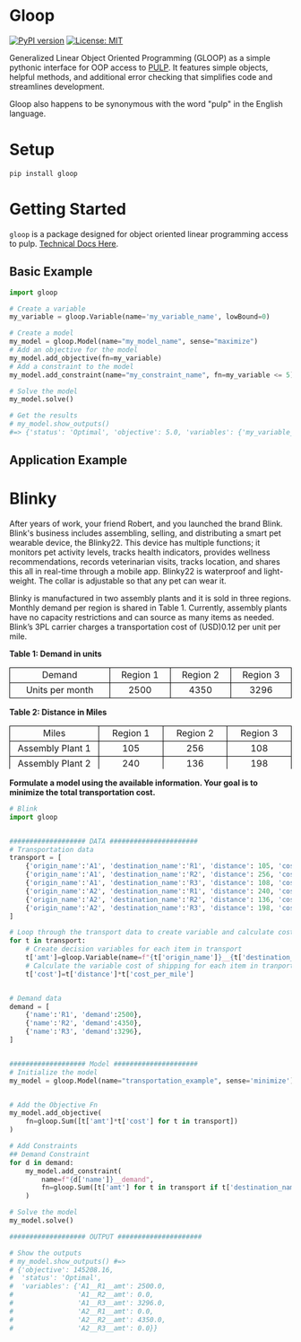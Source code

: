 # Gloop
[![PyPI version](https://badge.fury.io/py/gloop.svg)](https://badge.fury.io/py/gloop)
[![License: MIT](https://img.shields.io/badge/License-MIT-yellow.svg)](https://opensource.org/licenses/MIT)

Generalized Linear Object Oriented Programming (GLOOP) as a simple pythonic interface for OOP access to [PULP](https://coin-or.github.io/pulp/). It features simple objects, helpful methods, and additional error checking that simplifies code and streamlines development.

Gloop also happens to be synonymous with the word "pulp" in the English language.

# Setup

```
pip install gloop
```

# Getting Started

`gloop` is a package designed for object oriented linear programming access to pulp. [Technical Docs Here](https://connor-makowski.github.io/gloop/index.html).

## Basic Example
```py
import gloop

# Create a variable
my_variable = gloop.Variable(name='my_variable_name', lowBound=0)

# Create a model
my_model = gloop.Model(name="my_model_name", sense="maximize")
# Add an objective for the model
my_model.add_objective(fn=my_variable)
# Add a constraint to the model
my_model.add_constraint(name="my_constraint_name", fn=my_variable <= 5)

# Solve the model
my_model.solve()

# Get the results
# my_model.show_outputs()
#=> {'status': 'Optimal', 'objective': 5.0, 'variables': {'my_variable_name': 5.0}}
```

## Application Example

<h1>Blinky</h1>
<p>After years of work, your friend Robert, and you launched the brand Blink. Blink's business includes assembling, selling, and distributing a smart pet wearable device, the Blinky22. This device has multiple functions; it monitors pet activity levels, tracks health indicators, provides wellness recommendations, records veterinarian visits, tracks location, and shares this all in real-time through a mobile app. Blinky22 is waterproof and light-weight. The collar is adjustable so that any pet can wear it.</p>
<p>Blinky is manufactured in two assembly plants and it is sold in three regions. Monthly demand per region is shared in Table 1. Currently, assembly plants have no capacity restrictions and can source as many items as needed. Blink’s 3PL carrier charges a transportation cost of (USD)0.12 per unit per mile.</p>
<p><b>Table 1: Demand in units</b></p>
<table width="90%">
<tbody>
<tr>
<td width="20%" style="text-align: center; border: 1px solid black;">Demand</td>
<td width="10%" style="text-align: center; border: 1px solid black;">Region 1</td>
<td width="10%" style="text-align: center; border: 1px solid black;">Region 2</td>
<td width="10%" style="text-align: center; border: 1px solid black;">Region 3</td>
</tr>
<tr>
<td width="15%" style="text-align: center; border: 1px solid black;">Units per month</td>
<td width="10%" style="text-align: center; border: 1px solid black;">2500</td>
<td width="10%" style="text-align: center; border: 1px solid black;">4350</td>
<td width="10%" style="text-align: center; border: 1px solid black;">3296</td>
</tr>
</tbody>
</table>
<p><b>Table 2: Distance in Miles</b></p>
<table width="90%" style="height: 76.7814px;">
<tbody>
<tr style="height: 25.5938px;">
<td width="15%" style="text-align: center; border: 1px solid black; height: 25.5938px;">Miles</td>
<td width="10%" style="text-align: center; border: 1px solid black; height: 25.5938px;">Region 1</td>
<td width="10%" style="text-align: center; border: 1px solid black; height: 25.5938px;">Region 2</td>
<td width="10%" style="text-align: center; border: 1px solid black; height: 25.5938px;">Region 3</td>
</tr>
<tr style="height: 25.5938px;">
<td width="15%" style="text-align: center; border: 1px solid black; height: 25.5938px;">Assembly Plant 1</td>
<td width="10%" style="text-align: center; border: 1px solid black; height: 25.5938px;">105</td>
<td width="10%" style="text-align: center; border: 1px solid black; height: 25.5938px;">256</td>
<td width="10%" style="text-align: center; border: 1px solid black; height: 25.5938px;">108</td>
</tr>
<tr style="height: 25.5938px;">
<td width="15%" style="text-align: center; border: 1px solid black; height: 25.5938px;">Assembly Plant 2</td>
<td width="10%" style="text-align: center; border: 1px solid black; height: 25.5938px;">240</td>
<td width="10%" style="text-align: center; border: 1px solid black; height: 25.5938px;">136</td>
<td width="10%" style="text-align: center; border: 1px solid black; height: 25.5938px;">198</td>
</tr>
</tbody>
</table>
<p></p>
<p><strong>Formulate a model using the available information. Your goal is to minimize the total transportation cost.</strong></p>

```py
# Blink
import gloop


################### DATA ######################
# Transportation data
transport = [
    {'origin_name':'A1', 'destination_name':'R1', 'distance': 105, 'cost_per_mile':0.12,},
    {'origin_name':'A1', 'destination_name':'R2', 'distance': 256, 'cost_per_mile':0.12,},
    {'origin_name':'A1', 'destination_name':'R3', 'distance': 108, 'cost_per_mile':0.12,},
    {'origin_name':'A2', 'destination_name':'R1', 'distance': 240, 'cost_per_mile':0.12,},
    {'origin_name':'A2', 'destination_name':'R2', 'distance': 136, 'cost_per_mile':0.12,},
    {'origin_name':'A2', 'destination_name':'R3', 'distance': 198, 'cost_per_mile':0.12,},
]

# Loop through the transport data to create variable and calculate cost
for t in transport:
    # Create decision variables for each item in transport
    t['amt']=gloop.Variable(name=f"{t['origin_name']}__{t['destination_name']}__amt", lowBound=0)
    # Calculate the variable cost of shipping for each item in tranport
    t['cost']=t['distance']*t['cost_per_mile']


# Demand data
demand = [
    {'name':'R1', 'demand':2500},
    {'name':'R2', 'demand':4350},
    {'name':'R3', 'demand':3296},
]


################### Model #####################
# Initialize the model
my_model = gloop.Model(name="transportation_example", sense='minimize')


# Add the Objective Fn
my_model.add_objective(
    fn=gloop.Sum([t['amt']*t['cost'] for t in transport])
)

# Add Constraints
## Demand Constraint
for d in demand:
    my_model.add_constraint(
        name=f"{d['name']}__demand",
        fn=gloop.Sum([t['amt'] for t in transport if t['destination_name']==d['name']]) >= d['demand'],
    )

# Solve the model
my_model.solve()

################### OUTPUT #####################

# Show the outputs
# my_model.show_outputs() #=>
# {'objective': 145208.16,
#  'status': 'Optimal',
#  'variables': {'A1__R1__amt': 2500.0,
#                'A1__R2__amt': 0.0,
#                'A1__R3__amt': 3296.0,
#                'A2__R1__amt': 0.0,
#                'A2__R2__amt': 4350.0,
#                'A2__R3__amt': 0.0}}
```
